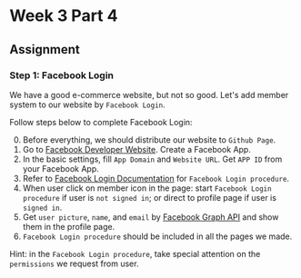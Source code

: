 # Week 3 Part 4

## Assignment

### Step 1: Facebook Login

We have a good e-commerce website, but not so good. Let's add member system to our website by `Facebook Login`.

Follow steps below to complete Facebook Login:

0. Before everything, we should distribute our website to `Github Page`.
1. Go to [Facebook Developer Website](https://developers.facebook.com/). Create a Facebook App.
2. In the basic settings, fill `App Domain` and `Website URL`. Get `APP ID` from your Facebook App.
3. Refer to [Facebook Login Documentation](https://developers.facebook.com/docs/facebook-login/web) for `Facebook Login procedure`.
4. When user click on member icon in the page: start `Facebook Login procedure` if user is `not signed in`; or direct to profile page if user is `signed in`.
5. Get `user picture`, `name`, and `email` by [Facebook Graph API](https://developers.facebook.com/docs/graph-api) and show them in the profile page.
6. `Facebook Login procedure` should be included in all the pages we made.

Hint: in the `Facebook Login procedure`, take special attention on the `permissions` we request from user.

